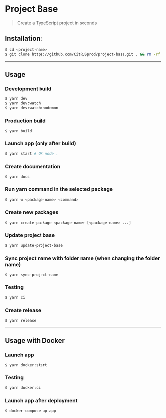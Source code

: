 # Project Base

> Create a TypeScript project in seconds

## Installation:

```bash
$ cd <project-name>
$ git clone https://github.com/CitRUSprod/project-base.git . && rm -rf .git README.md && git init && yarn && yarn sync-project-name
```

---

## Usage

### Development build

```bash
$ yarn dev
$ yarn dev:watch
$ yarn dev:watch:nodemon
```

### Production build

```bash
$ yarn build
```

### Launch app (only after build)

```bash
$ yarn start # OR node .
```

### Create documentation

```bash
$ yarn docs
```

### Run yarn command in the selected package

```bash
$ yarn w <package-name> <command>
```

### Create new packages

```bash
$ yarn create-package <package-name> [<package-name> ...]
```

### Update project base

```bash
$ yarn update-project-base
```

### Sync project name with folder name (when changing the folder name)

```bash
$ yarn sync-project-name
```

### Testing

```bash
$ yarn ci
```

### Create release

```bash
$ yarn release
```

---

## Usage with Docker

### Launch app

```bash
$ yarn docker:start
```

### Testing

```bash
$ yarn docker:ci
```

### Launch app after deployment

```bash
$ docker-compose up app
```
